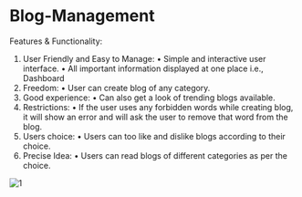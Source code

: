 # Blog-Management

Features & Functionality:
1. User Friendly and Easy to Manage:
• Simple and interactive user interface.
• All important information displayed at one place i.e., Dashboard
2. Freedom:
• User can create blog of any category.
3. Good experience:
• Can also get a look of trending blogs available.
4. Restrictions:
• If the user uses any forbidden words while creating blog, it will show an error and will ask the
user to remove that word from the blog.
5. Users choice:
• Users can too like and dislike blogs according to their choice.
6. Precise Idea:
• Users can read blogs of different categories as per the choice.

![1](https://github.com/RiyaSawant10/Blog-Management/assets/134770736/d04dfdf7-f972-4b7c-9565-e8fc15e1ddab)


